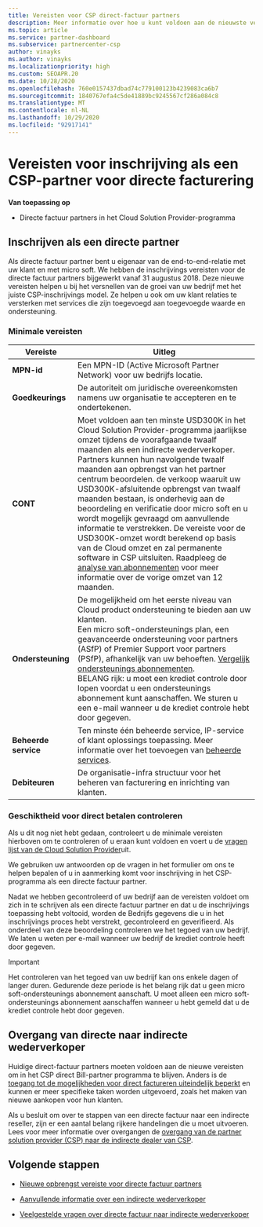 ```yaml
---
title: Vereisten voor CSP direct-factuur partners
description: Meer informatie over hoe u kunt voldoen aan de nieuwste vereisten voor ondersteuning en services om een directe factuur partner te worden in het Microsoft Cloud Solution Provider-programma (CSP).
ms.topic: article
ms.service: partner-dashboard
ms.subservice: partnercenter-csp
author: vinayks
ms.author: vinayks
ms.localizationpriority: high
ms.custom: SEOAPR.20
ms.date: 10/28/2020
ms.openlocfilehash: 760e0157437dbad74c779100123b4239083ca6b7
ms.sourcegitcommit: 1840767efa4c5de41889bc9245567cf286a084c8
ms.translationtype: MT
ms.contentlocale: nl-NL
ms.lasthandoff: 10/29/2020
ms.locfileid: "92917141"
---
```

# <a name="requirements-to-enroll-as-a-csp-direct-bill-partner"></a>Vereisten voor inschrijving als een CSP-partner voor directe facturering

**Van toepassing op**

- Directe factuur partners in het Cloud Solution Provider-programma

## <a name="enroll-as-a-direct-partner"></a>Inschrijven als een directe partner

Als directe factuur partner bent u eigenaar van de end-to-end-relatie met uw klant en met micro soft. We hebben de inschrijvings vereisten voor de directe factuur partners bijgewerkt vanaf 31 augustus 2018. Deze nieuwe vereisten helpen u bij het versnellen van de groei van uw bedrijf met het juiste CSP-inschrijvings model. Ze helpen u ook om uw klant relaties te versterken met services die zijn toegevoegd aan toegevoegde waarde en ondersteuning.

### <a name="minimum-requirements"></a>Minimale vereisten

|**Vereiste**| **Uitleg**|
|--------------------------------|--------------------------------------------------------------|
|**MPN-id**   |Een MPN-ID (Active Microsoft Partner Network) voor uw bedrijfs locatie.    |
|**Goedkeurings**   |De autoriteit om juridische overeenkomsten namens uw organisatie te accepteren en te ondertekenen.|
|**CONT**|Moet voldoen aan ten minste USD300K in het Cloud Solution Provider-programma jaarlijkse omzet tijdens de voorafgaande twaalf maanden als een indirecte wederverkoper. Partners kunnen hun navolgende twaalf maanden aan opbrengst van het partner centrum beoordelen. de verkoop waaruit uw USD300K-afsluitende opbrengst van twaalf maanden bestaan, is onderhevig aan de beoordeling en verificatie door micro soft en u wordt mogelijk gevraagd om aanvullende informatie te verstrekken. De vereiste voor de USD300K-omzet wordt berekend op basis van de Cloud omzet en zal permanente software in CSP uitsluiten. Raadpleeg de [analyse van abonnementen](https://partner.microsoft.com/dashboard/analytics/licenseanalytics) voor meer informatie over de vorige omzet van 12 maanden.|
|**Ondersteuning**   |De mogelijkheid om het eerste niveau van Cloud product ondersteuning te bieden aan uw klanten. <br/>Een micro soft-ondersteunings plan, een geavanceerde ondersteuning voor partners (ASfP) of Premier Support voor partners (PSfP), afhankelijk van uw behoeften. [Vergelijk ondersteunings abonnementen](https://partner.microsoft.com/support/partnersupport).<br/> BELANG rijk: u moet een krediet controle door lopen voordat u een ondersteunings abonnement kunt aanschaffen. We sturen u een e-mail wanneer u de krediet controle hebt door gegeven. |
|**Beheerde service**   |Ten minste één beheerde service, IP-service of klant oplossings toepassing. Meer informatie over het toevoegen van [beheerde services](https://partner.microsoft.com/business-opportunities/managed-services-provider).|
|**Debiteuren** |De organisatie-infra structuur voor het beheren van facturering en inrichting van klanten.|

### <a name="verify-direct-bill-eligibility"></a>Geschiktheid voor direct betalen controleren

Als u dit nog niet hebt gedaan, controleert u de minimale vereisten hierboven om te controleren of u eraan kunt voldoen en voert u de [vragen lijst van de Cloud Solution Provider](https://partner.microsoft.com/cloud-solution-provider/assessment)uit.

We gebruiken uw antwoorden op de vragen in het formulier om ons te helpen bepalen of u in aanmerking komt voor inschrijving in het CSP-programma als een directe factuur partner.

Nadat we hebben gecontroleerd of uw bedrijf aan de vereisten voldoet om zich in te schrijven als een directe factuur partner en dat u de inschrijvings toepassing hebt voltooid, worden de Bedrijfs gegevens die u in het inschrijvings proces hebt verstrekt, gecontroleerd en geverifieerd. Als onderdeel van deze beoordeling controleren we het tegoed van uw bedrijf. We laten u weten per e-mail wanneer uw bedrijf de krediet controle heeft door gegeven.

>[!IMPORTANT]
>Het controleren van het tegoed van uw bedrijf kan ons enkele dagen of langer duren. Gedurende deze periode is het belang rijk dat u geen micro soft-ondersteunings abonnement aanschaft. U moet alleen een micro soft-ondersteunings abonnement aanschaffen wanneer u hebt gemeld dat u de krediet controle hebt door gegeven.

## <a name="transition-from-direct-to-indirect-reseller"></a>Overgang van directe naar indirecte wederverkoper

Huidige direct-factuur partners moeten voldoen aan de nieuwe vereisten om in het CSP direct Bill-partner programma te blijven. Anders is de [toegang tot de mogelijkheden voor direct factureren uiteindelijk beperkt](restricted-direct-bill-capabilities.md) en kunnen er meer specifieke taken worden uitgevoerd, zoals het maken van nieuwe aankopen voor hun klanten.

Als u besluit om over te stappen van een directe factuur naar een indirecte reseller, zijn er een aantal belang rijkere handelingen die u moet uitvoeren. Lees voor meer informatie over overgangen de [overgang van de partner solution provider (CSP) naar de indirecte dealer van CSP](transition-direct-to-indirect.md).

## <a name="next-steps"></a>Volgende stappen

- [Nieuwe opbrengst vereiste voor directe factuur partners](https://docs.microsoft.com/partner-center/announcements/2020-october#13)
 

- [Aanvullende informatie over een indirecte wederverkoper](https://assetsprod.microsoft.com/csp-directbill-to-indirect-transition.pdf)

- [Veelgestelde vragen over directe factuur naar indirecte wederverkoper](https://assetsprod.microsoft.com/mpn/direct-bill-partner-faq.pdf)
